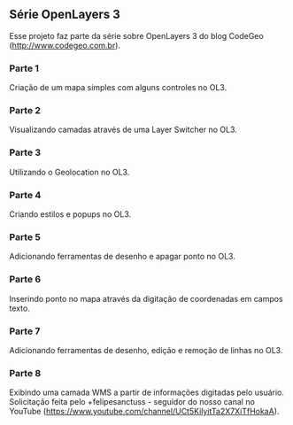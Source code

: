 ## Série OpenLayers 3

Esse projeto faz parte da série sobre OpenLayers 3 do blog CodeGeo (http://www.codegeo.com.br).

### Parte 1

Criação de um mapa simples com alguns controles no OL3.

### Parte 2

Visualizando camadas através de uma Layer Switcher no OL3.

### Parte 3

Utilizando o Geolocation no OL3.

### Parte 4

Criando estilos e popups no OL3.

### Parte 5

Adicionando ferramentas de desenho e apagar ponto no OL3.

### Parte 6

Inserindo ponto no mapa através da digitação de coordenadas em campos texto.

### Parte 7

Adicionando ferramentas de desenho, edição e remoção de linhas no OL3.

### Parte 8

Exibindo uma camada WMS a partir de informações digitadas pelo usuário. Solicitação feita pelo +felipesanctuss - seguidor do nosso canal no YouTube (https://www.youtube.com/channel/UCt5KilyitTa2X7XiTfHokaA).
